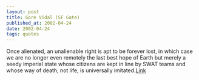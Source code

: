 ```yaml
---
layout: post
title: Gore Vidal (SF Gate)
published_at: 2002-04-24
date: 2002-04-24
tags: quotes
---
```


Once alienated, an unalienable right is apt to be forever lost, in which case we are no longer even remotely the last best hope of Earth but merely a seedy imperial state whose citizens are kept in line by SWAT teams and whose way of death, not life, is universally imitated.[Link](http://www.sfgate.com/cgi-bin/article.cgi?file=/chronicle/archive/2002/04/21/IN83832.DTL)  
